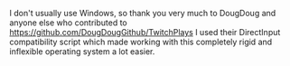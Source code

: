 I don't usually use Windows, so thank you very much to DougDoug and anyone else who contributed to https://github.com/DougDougGithub/TwitchPlays
I used their DirectInput compatibility script which made working with this completely rigid and inflexible operating system a lot easier.